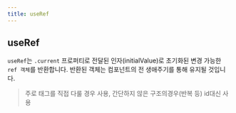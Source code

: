 ```yaml
---
title: useRef
---
```


## useRef

`useRef`는 `.current` 프로퍼티로 전달된 인자(initialValue)로 초기화된 변경 가능한 `ref 객체`를 반환합니다. 반환된 객체는 컴포넌트의 전 생애주기를 통해 유지될 것입니다.

> 주로 태그를 직접 다룰 경우 사용, 간단하지 않은 구조의경우(반복 등) id대신 사용
